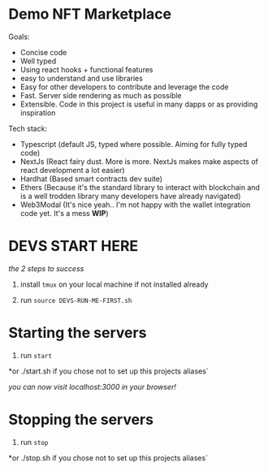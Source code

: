 # Demo NFT Marketplace

Goals:
- Concise code
- Well typed
- Using react hooks + functional features
- easy to understand and use libraries
- Easy for other developers to contribute and leverage the code
- Fast. Server side rendering as much as possible
- Extensible. Code in this project is useful in many dapps or as providing inspiration

Tech stack:
- Typescript (default JS, typed where possible. Aiming for fully typed code)
- NextJs (React fairy dust. More is more. NextJs makes make aspects of react development a lot easier)
- Hardhat (Based smart contracts dev suite)
- Ethers (Because it's the standard library to interact with blockchain and is a well trodden library many developers have already navigated)
- Web3Modal (It's nice yeah.. I'm not happy with the wallet integration code yet. It's a mess **WIP**)


# DEVS START HERE

*the 2 steps to success*

1. install `tmux` on your local machine if not installed already

2. run `source DEVS-RUN-ME-FIRST.sh`

# Starting the servers

1. run `start`

*or ./start.sh if you chose not to set up this projects aliases`

*you can now visit localhost:3000 in your browser!*

# Stopping the servers

1. run `stop`

*or ./stop.sh if you chose not to set up this projects aliases`
